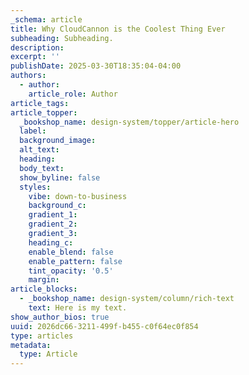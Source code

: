 ```yaml
---
_schema: article
title: Why CloudCannon is the Coolest Thing Ever
subheading: Subheading.
description:
excerpt: ''
publishDate: 2025-03-30T18:35:04-04:00
authors:
  - author:
    article_role: Author
article_tags:
article_topper:
  _bookshop_name: design-system/topper/article-hero
  label:
  background_image:
  alt_text:
  heading:
  body_text:
  show_byline: false
  styles:
    vibe: down-to-business
    background_c:
    gradient_1:
    gradient_2:
    gradient_3:
    heading_c:
    enable_blend: false
    enable_pattern: false
    tint_opacity: '0.5'
    margin:
article_blocks:
  - _bookshop_name: design-system/column/rich-text
    text: Here is my text.
show_author_bios: true
uuid: 2026dc66-3211-499f-b455-c0f64ec0f854
type: articles
metadata:
  type: Article
---
```


